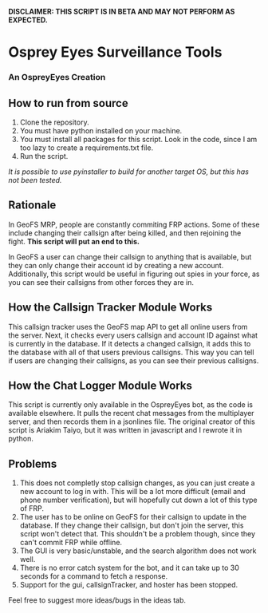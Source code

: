 **DISCLAIMER: THIS SCRIPT IS IN BETA AND MAY NOT PERFORM AS EXPECTED.**
# Osprey Eyes Surveillance Tools
### An OspreyEyes Creation

## How to run from source
1. Clone the repository.
2. You must have python installed on your machine.
3. You must install all packages for this script. Look in the code, since I am too lazy to create a requirements.txt file.
4. Run the script.

_It is possible to use pyinstaller to build for another target OS, but this has not been tested._

## Rationale
In GeoFS MRP, people are constantly commiting FRP actions. Some of these include changing their callsign after being killed, and then rejoining the fight.
**This script will put an end to this.**

In GeoFS a user can change their callsign to anything that is available, but they can only change their account id by creating a new account.
Additionally, this script would be useful in figuring out spies in your force, as you can see their callsigns from other forces they are in.


## How the Callsign Tracker Module Works
This callsign tracker uses the GeoFS map API to get all online users from the server.
Next, it checks every users callsign and account ID against what is currently in the database.
If it detects a changed callsign, it adds this to the database with all of that users previous callsigns.
This way you can tell if users are changing their callsigns, as you can see their previous callsigns.

## How the Chat Logger Module Works
This script is currently only available in the OspreyEyes bot, as the code is available elsewhere.
It pulls the recent chat messages from the multiplayer server, and then records them in a jsonlines file.
The original creator of this script is Ariakim Taiyo, but it was written in javascript and I rewrote it in python.

## Problems
1. This does not completly stop callsign changes, as you can just create a new account to log in with. This will be a lot more difficult (email and phone number verification), but will hopefully cut down a lot of this type of FRP.
2. The user has to be online on GeoFS for their callsign to update in the database. If they change their callsign, but don't join the server, this script won't detect that. This shouldn't be a problem though, since they can't commit FRP while offline.
3. The GUI is very basic/unstable, and the search algorithm does not work well.
4. There is no error catch system for the bot, and it can take up to 30 seconds for a command to fetch a response.
5. Support for the gui, callsignTracker, and hoster has been stopped.

Feel free to suggest more ideas/bugs in the ideas tab.
